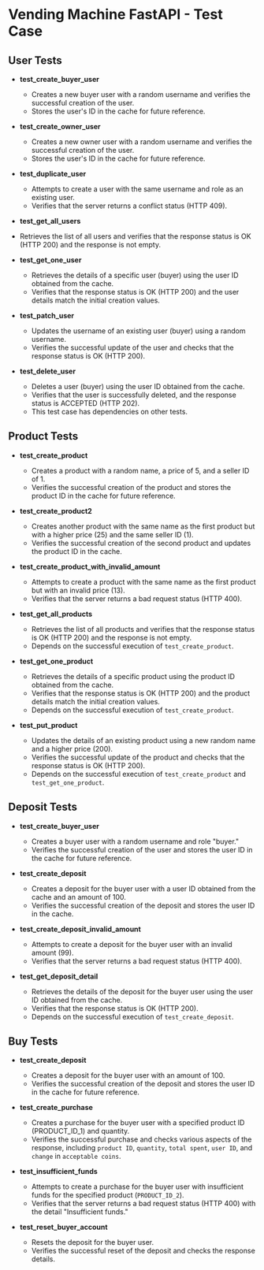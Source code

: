 # Vending Machine FastAPI - Test Case

## User Tests

- **test_create_buyer_user**
    - Creates a new buyer user with a random username and verifies the successful creation of the user.
    - Stores the user's ID in the cache for future reference.

- **test_create_owner_user**
    - Creates a new owner user with a random username and verifies the successful creation of the user.
    - Stores the user's ID in the cache for future reference.

- **test_duplicate_user**
    - Attempts to create a user with the same username and role as an existing user.
    - Verifies that the server returns a conflict status (HTTP 409).

- **test_get_all_users**
- Retrieves the list of all users and verifies that the response status is OK (HTTP 200) and the response is not empty.

- **test_get_one_user**
    - Retrieves the details of a specific user (buyer) using the user ID obtained from the cache.
    - Verifies that the response status is OK (HTTP 200) and the user details match the initial creation values.

- **test_patch_user**
    - Updates the username of an existing user (buyer) using a random username.
    - Verifies the successful update of the user and checks that the response status is OK (HTTP 200).

- **test_delete_user**
    - Deletes a user (buyer) using the user ID obtained from the cache.
    - Verifies that the user is successfully deleted, and the response status is ACCEPTED (HTTP 202).
    - This test case has dependencies on other tests.


## Product Tests

- **test_create_product**
    - Creates a product with a random name, a price of 5, and a seller ID of 1.
    - Verifies the successful creation of the product and stores the product ID in the cache for future reference.

- **test_create_product2**
    - Creates another product with the same name as the first product but with a higher price (25) and the same seller ID (1).
    - Verifies the successful creation of the second product and updates the product ID in the cache.

- **test_create_product_with_invalid_amount**
    - Attempts to create a product with the same name as the first product but with an invalid price (13).
    - Verifies that the server returns a bad request status (HTTP 400).

- **test_get_all_products**
    - Retrieves the list of all products and verifies that the response status is OK (HTTP 200) and the response is not empty.
    - Depends on the successful execution of `test_create_product`.

- **test_get_one_product**
    - Retrieves the details of a specific product using the product ID obtained from the cache.
    - Verifies that the response status is OK (HTTP 200) and the product details match the initial creation values.
    - Depends on the successful execution of `test_create_product`.

- **test_put_product**
    - Updates the details of an existing product using a new random name and a higher price (200).
    - Verifies the successful update of the product and checks that the response status is OK (HTTP 200).
    - Depends on the successful execution of `test_create_product` and `test_get_one_product`.


## Deposit Tests

- **test_create_buyer_user**
    - Creates a buyer user with a random username and role "buyer."
    - Verifies the successful creation of the user and stores the user ID in the cache for future reference.

- **test_create_deposit**
    - Creates a deposit for the buyer user with a user ID obtained from the cache and an amount of 100.
    - Verifies the successful creation of the deposit and stores the user ID in the cache.

- **test_create_deposit_invalid_amount**
    - Attempts to create a deposit for the buyer user with an invalid amount (99).
    - Verifies that the server returns a bad request status (HTTP 400).

- **test_get_deposit_detail**
    - Retrieves the details of the deposit for the buyer user using the user ID obtained from the cache.
    - Verifies that the response status is OK (HTTP 200).
    - Depends on the successful execution of `test_create_deposit`.

## Buy Tests

- **test_create_deposit**
    - Creates a deposit for the buyer user with an amount of 100.
    - Verifies the successful creation of the deposit and stores the user ID in the cache for future reference.

- **test_create_purchase**
    - Creates a purchase for the buyer user with a specified product ID (PRODUCT_ID_1) and quantity.
    - Verifies the successful purchase and checks various aspects of the response, including `product ID`, `quantity`, `total spent`, `user ID`, and `change` in `acceptable coins`.

- **test_insufficient_funds**
    - Attempts to create a purchase for the buyer user with insufficient funds for the specified product (`PRODUCT_ID_2`).
    - Verifies that the server returns a bad request status (HTTP 400) with the detail "Insufficient funds."

- **test_reset_buyer_account**
    - Resets the deposit for the buyer user.
    - Verifies the successful reset of the deposit and checks the response details.
